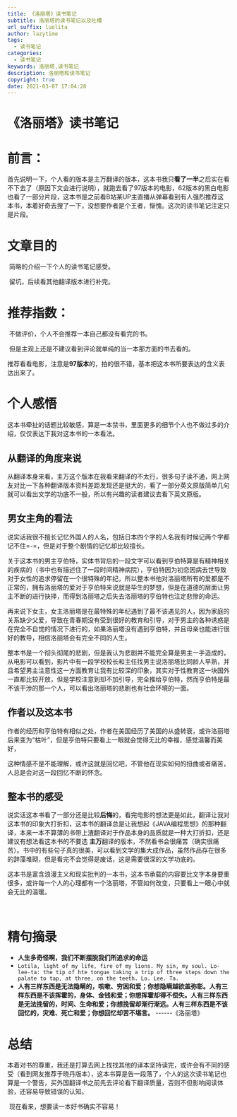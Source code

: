 ```yaml
---
title: 《洛丽塔》读书笔记
subtitle: 洛丽塔的读书笔记以及吐槽
url_suffix: luolita
author: lazytime
tags:
  - 读书笔记
categories:
  - 读书笔记
keywords: 洛丽塔,读书笔记
description: 洛丽塔和读书笔记
copyright: true
date: 2021-03-07 17:04:28
---
```


# 《洛丽塔》读书笔记

# 前言：

​	首先说明一下，个人看的版本是主万翻译的版本，这本书我只**看了一半**之后实在看不下去了（原因下文会进行说明），就跑去看了97版本的电影，62版本的黑白电影也看了一部分片段，这本书是之前看B站某UP主直播从弹幕看到有人强烈推荐这本书，本着好奇去搜了一下，没想要作者是个王者，惭愧。这次的读书笔记注定只是片段。

<!-- more -->

# 文章目的

​	简略的介绍一下个人的读书笔记感受。

​	留坑，后续看其他翻译版本进行补完。



# 推荐指数：

​	不做评价，个人不会推荐一本自己都没有看完的书。

​	但是主观上还是不建议看到评论就单纯的当一本那方面的书去看的。

​	推荐看看电影，注意是**97版本**的，拍的很不错，基本把这本书所要表达的含义表达出来了。



# 个人感悟

​	这本书牵扯的话题比较敏感，算是一本禁书，里面更多的细节个人也不做过多的介绍，仅仅表达下我对这本书的一本看法。

## 从翻译的角度来说

​	从翻译本身来看，主万这个版本在我看来翻译的不太行，很多句子读不通，网上网友对比一下各种翻译版本资料差距发现还是挺大的，看了一部分英文原版简单几句就可以看出文学的功底不一般，所以有兴趣的读者建议去看下英文原版。

## 男女主角的看法

​	说实话我很不擅长记忆外国人的人名，包括日本四个字的人名我有时候记两个字都记不住=-=，但是对于整个剧情的记忆却比较擅长。

​	关于这本书的男主亨伯特，实体书背后的一段文字可以看到亨伯特算是有精神相关的疾病的（书中也有描述住了一段时间精神病院），亨伯特因为初恋因病去世导致对于女性的追求停留在一个很特殊的年纪，所以整本书他对洛丽塔所有的爱都是不正常的，拥有洛丽塔的爱对于亨伯特来说就是毕生的梦想，但是在道德的层面让男主不断的进行抉择，而得到洛丽塔之后失去洛丽塔的亨伯特也注定悲惨的命运。

​	再来说下女主，女主洛丽塔是在最特殊的年纪遇到了最不该遇见的人，因为家庭的关系缺少父爱，导致在青春期没有受到很好的教育和引导，对于男主的各种诱惑是在完全不自觉的情况下进行的，如果洛丽塔没有遇到亨伯特，并且母亲也能进行很好的教导，相信洛丽塔会有完全不同的人生。

​	整本书是一个彻头彻尾的悲剧，但是我认为悲剧并不能完全算是男主一手造成的，从电影可以看到，影片中有一段学校校长和主任找男主说洛丽塔比同龄人早熟，并且希望男主注意性这一方面教育让我有比较深的印象，其实对于性教育这一块国外一直都比较开放，但是学校注意到却不加引导，完全推给亨伯特，然而亨伯特是最不该干涉的那一个人，可以看出洛丽塔的悲剧也有社会环境的一面。

## 作者以及这本书

​	作者的经历和亨伯特有相似之处，作者在美国经历了美国的从盛转衰，或许洛丽塔后来变为“枯叶”，但是亨伯特只要看上一眼就会觉得无比的幸福，感觉温馨而美好，

​	这种情感不是不能理解，或许这就是回忆吧，不管他在现实如何的扭曲或者痛苦，人总是会对这一段回忆不断的怀念。



## 整本书的感受

​	说实话这本书看了一部分还是比较**后悔**的，看完电影的想法更是如此，翻译让我对这本书的印象大打折扣，这本书的翻译总是让我想起《JAVA编程思想》的那种翻译，本来一本不算薄的书带上渣翻译对于作品本身的品质就是一种大打折扣，还是建议有想法看这本书的不要选 **主万**翻译的版本，不然看书会很痛苦（确实很痛苦）。书中的有些句子真的很美，可以看到文学的集大成作品，虽然作品存在很多的辞藻堆砌，但是看完不会觉得是废话，这是需要很深的文学功底的。

​	这本书是富含浪漫主义和现实批判的一本书，这本书承载的内容要比文字本身要重很多，或许每一个人的心理都有一个洛丽塔，不管如何改变，只要看上一眼心中就会无比的温暖。

​	

# 精句摘录

+ **人生多奇怪啊，我们不断摆脱我们所追求的命运**
+ `Lotila, light of my life, fire of my lions. My sin, my soul. Lo-lee-ta: the tip of hte tongue taking a trip of three steps down the palate to tap, at three, on the teeth. Lo. Lee. Ta. `
+ **人有三样东西是无法隐瞒的，咳嗽、穷困和爱；你想隐瞒越欲盖弥彰。人有三样东西是不该挥霍的，身体、金钱和爱；你想挥霍却得不偿失。人有三样东西是无法挽留的，时间、生命和爱；你想挽留却渐行渐远。人有三样东西是不该回忆的，灾难、死亡和爱；你想回忆却苦不堪言。** ------《洛丽塔》





# 总结

​	本着对书的尊重，我还是打算去网上找找其他的译本坚持读完，或许会有不同的感受（看到网友推荐于晓丹版本），这本书算是告一段落了，个人的这次读书笔记也算是一个警告，买外国翻译书之前先去评论看下翻译质量，否则不但影响阅读体验，还容易导致错误的认知。

​	现在看来，想要读一本好书确实不容易！